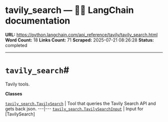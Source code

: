 # tavily_search — 🦜🔗 LangChain  documentation

**URL:** https://python.langchain.com/api_reference/tavily/tavily_search.html
**Word Count:** 18
**Links Count:** 71
**Scraped:** 2025-07-21 08:26:28
**Status:** completed

---

# `tavily_search`\#

Tavily tools.

**Classes**

[`tavily_search.TavilySearch`](https://python.langchain.com/api_reference/tavily/tavily_search/langchain_tavily.tavily_search.TavilySearch.html#langchain_tavily.tavily_search.TavilySearch "langchain_tavily.tavily_search.TavilySearch") | Tool that queries the Tavily Search API and gets back json.   ---|---   [`tavily_search.TavilySearchInput`](https://python.langchain.com/api_reference/tavily/tavily_search/langchain_tavily.tavily_search.TavilySearchInput.html#langchain_tavily.tavily_search.TavilySearchInput "langchain_tavily.tavily_search.TavilySearchInput") | Input for \[TavilySearch\]